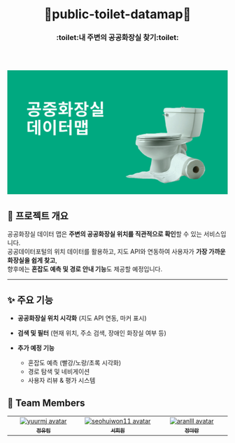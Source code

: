 # <div align=center>:gem:public-toilet-datamap:gem:</div>

  </h1>
  <h3><div align=center>:toilet:내 주변의 공공화장실 찾기:toilet:</div>
</h3>
</div>

<br><br>

![alt text](image-1.png)

## 📌 프로젝트 개요

공공화장실 데이터 맵은 **주변의 공공화장실 위치를 직관적으로 확인**할 수 있는 서비스입니다.  
공공데이터포털의 위치 데이터를 활용하고, 지도 API와 연동하여 사용자가 **가장 가까운 화장실을 쉽게 찾고**,  
향후에는 **혼잡도 예측 및 경로 안내 기능**도 제공할 예정입니다.

---

## ✨ 주요 기능

- **공공화장실 위치 시각화** (지도 API 연동, 마커 표시)
- **검색 및 필터** (현재 위치, 주소 검색, 장애인 화장실 여부 등)
- **추가 예정 기능**

  - 혼잡도 예측 (빨강/노랑/초록 시각화)
  - 경로 탐색 및 네비게이션
  - 사용자 리뷰 & 평가 시스템

## 👋 Team Members

<table align="center">
  <tr>
    <td align="center" width="180">
      <a href="https://github.com/yuurmj">
        <img src="https://github.com/yuurmj.png?size=140" alt="yuurmj avatar" width="140" />
        <div><sub><b>정유림</b></sub></div>
      </a>
    </td>
    <td align="center" width="180">
      <a href="https://github.com/seohuiwon11">
        <img src="https://github.com/seohuiwon11.png?size=140" alt="seohuiwon11 avatar" width="140" />
        <div><sub><b>서희원</b></sub></div>
      </a>
    </td>
     <td align="center" width="180">
      <a href="https://github.com/USER3">
        <img src="https://github.com/aranlll.png?size=140" alt="aranlll avatar" width="140" />
        <div><sub><b>정아란</b></sub></div>
      </a>
    </td>
  </tr>
</table>
